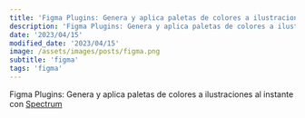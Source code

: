 ```yaml
---
title: 'Figma Plugins: Genera y aplica paletas de colores a ilustraciones al instante con Spectrum'
description: 'Figma Plugins: Genera y aplica paletas de colores a ilustraciones al instante con Spectrum.'
date: '2023/04/15'
modified_date: '2023/04/15'
image: /assets/images/posts/figma.png
subtitle: 'figma'
tags: 'figma'
---
```


Figma Plugins: Genera y aplica paletas de colores a ilustraciones al instante con [Spectrum](https://www.figma.com/community/plugin/993087744324640694/Spectrum)
